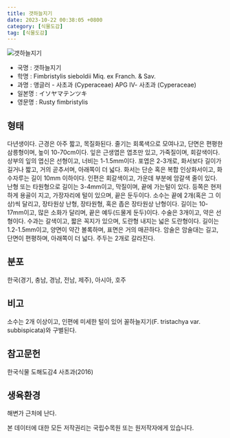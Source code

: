 ```yaml
---
title: 갯하늘지기
date: 2023-10-22 00:38:05 +0800
category: [식물도감]
tag: [식물도감]
---
```




![갯하늘지기](/fileUpload/plants/basic/Cyperaceae/Fimbristylis/5373/1_th2.JPG)
- 국명 : 갯하늘지기
- 학명 : Fimbristylis sieboldii Miq. ex Franch. & Sav.
- 과명 : 앵글러 - 사초과 (Cyperaceae) APG Ⅳ- 사초과 (Cyperaceae)
- 일본명 : イソヤマテンツキ
- 영문명 : Rusty fimbristylis


## 형태
다년생이다. 근경은 아주 짧고, 목질화된다. 줄기는 회록색으로 모여나고, 단면은 편평한 삼릉형이며, 높이 10-70cm이다. 잎은 근생엽은 엽초만 있고, 가죽질이며, 회갈색이다. 상부의 잎의 엽신은 선형이고, 너비는 1-1.5mm이다. 포엽은 2-3개로, 화서보다 길이가 길거나 짧고, 거의 곧추서며, 아래쪽이 더 넓다. 화서는 단순 혹은 복합 인상화서이고, 화수자루는 길이 10mm 이하이다. 인편은 회갈색이고, 가운데 부분에 암갈색 줄이 있다. 난형 또는 타원형으로 길이는 3-4mm이고, 막질이며, 끝에 가는털이 있다. 등쪽은 현저하게 용골이 지고, 가장자리에 털이 있으며, 끝은 둔두이다. 소수는 끝에 2개(혹은 그 이상)씩 달리고, 장타원상 난형, 장타원형, 혹은 좁은 장타원상 난형이다. 길이는 10-17mm이고, 많은 소화가 달리며, 끝은 예두(드물게 둔두)이다. 수술은 3개이고, 약은 선형이다. 수과는 갈색이고, 짧은 꼭지가 있으며, 도란형 내지는 넓은 도란형이다. 길이는 1.2-1.5mm이고, 양면이 약간 볼록하며, 표면은 거의 매끈하다. 암술은 암술대는 길고, 단면이 편평하며, 아래쪽이 더 넓다. 주두는 2개로 갈라진다.
## 분포
한국(경기, 충남, 경남, 전남, 제주), 아시아, 호주
## 비고
소수는 2개 이상이고, 인편에 미세한 털이 있어 꼴하늘지기(F. tristachya var. subbispicata)와 구별된다.
## 참고문헌
한국식물 도해도감4 사초과(2016)
## 생육환경
해변가 근처에 난다.






본 데이터에 대한 모든 저작권리는 국립수목원 또는 원저작자에게 있습니다.
